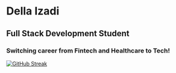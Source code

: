 # Della Izadi
## Full Stack Development Student
### Switching career from Fintech and Healthcare to Tech!

[![GitHub Streak](https://github-readme-streak-stats.herokuapp.com?user=joehannis&theme=blue-green&date_format=j%20M%5B%20Y%5D)](https://git.io/streak-stats)
